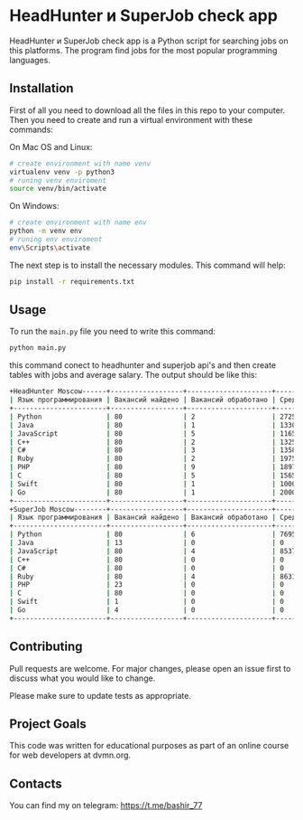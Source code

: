 # HeadHunter и SuperJob check app

HeadHunter и SuperJob check app is a Python script for searching jobs on this platforms. The program find jobs for the most popular programming languages.

## Installation

First of all you need to download all the files in this repo to your computer. Then you need to create and run a virtual environment with these commands:

On Mac OS and Linux:
```bash
# create environment with name venv
virtualenv venv -p python3
# runing venv enviroment
source venv/bin/activate
```

On Windows:
```bash
# create environment with name env
python -m venv env
# runing env enviroment
env\Scripts\activate
```

The next step is to install the necessary modules. This command will help:
```bash
pip install -r requirements.txt
```


## Usage

To run the `main.py` file you need to write this command:

```bash
python main.py 
```
this command conect to headhunter and superjob api's and then create tables with jobs and average salary. The output should be like this:

```bash
+HeadHunter Moscow------+------------------+---------------------+------------------+
| Язык программирования | Вакансий найдено | Вакансий обработано | Средняя зарплата |
+-----------------------+------------------+---------------------+------------------+
| Python                | 80               | 2                   | 272500           |
| Java                  | 80               | 1                   | 133000           |
| JavaScript            | 80               | 5                   | 116500           |
| С++                   | 80               | 2                   | 132500           |
| C#                    | 80               | 3                   | 135833           |
| Ruby                  | 80               | 2                   | 197500           |
| PHP                   | 80               | 9                   | 189722           |
| C                     | 80               | 5                   | 156500           |
| Swift                 | 80               | 1                   | 100000           |
| Go                    | 80               | 1                   | 200000           |
+-----------------------+------------------+---------------------+------------------+
+SuperJob Moscow--------+------------------+---------------------+------------------+
| Язык программирования | Вакансий найдено | Вакансий обработано | Средняя зарплата |
+-----------------------+------------------+---------------------+------------------+
| Python                | 80               | 6                   | 76958            |
| Java                  | 13               | 0                   | 0                |
| JavaScript            | 80               | 4                   | 85375            |
| С++                   | 80               | 0                   | 0                |
| C#                    | 80               | 0                   | 0                |
| Ruby                  | 80               | 4                   | 86312            |
| PHP                   | 23               | 0                   | 0                |
| C                     | 80               | 0                   | 0                |
| Swift                 | 1                | 0                   | 0                |
| Go                    | 4                | 0                   | 0                |
+-----------------------+------------------+---------------------+------------------+
```


## Contributing

Pull requests are welcome. For major changes, please open an issue first
to discuss what you would like to change.

Please make sure to update tests as appropriate.

## Project Goals
This code was written for educational purposes as part of an online course for web developers at dvmn.org.

## Contacts

You can find my on telegram: https://t.me/bashir_77
